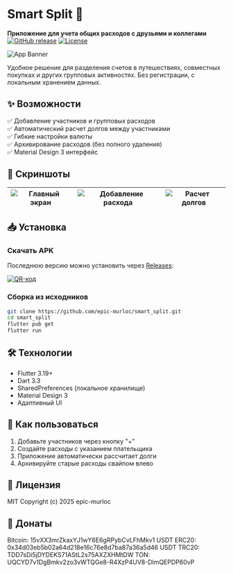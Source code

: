 # Smart Split 💸
**Приложение для учета общих расходов с друзьями и коллегами**  
[![GitHub release](https://img.shields.io/github/v/release/epic-murloc/smart_split?style=flat-square)](https://github.com/epic-murloc/smart_split/releases)
[![License](https://img.shields.io/badge/license-MIT-blue.svg?style=flat-square)](LICENSE)

![App Banner](https://i.postimg.cc/Y0sX8XdC/icon.png) <!-- Замените на реальный баннер -->

Удобное решение для разделения счетов в путешествиях, совместных покупках и других групповых активностях. Без регистрации, с локальным хранением данных.

## ✨ Возможности
✅ Добавление участников и групповых расходов  
✅ Автоматический расчет долгов между участниками  
✅ Гибкие настройки валюты  
✅ Архивирование расходов (без полного удаления)  
✅ Material Design 3 интерфейс  

## 📸 Скриншоты
| ![Главный экран](https://i.postimg.cc/FRG5924K/1.jpg) | ![Добавление расхода](https://i.postimg.cc/B6mkWHTL/2.jpg) | ![Расчет долгов](https://i.postimg.cc/05HFcG5h/3.jpg) |
|-------------------------------------------------------|------------------------------------------------------------|-------------------------------------------------------|

## 📥 Установка
### Скачать APK
Последнюю версию можно установить через [Releases](https://github.com/epic-murloc/smart_split/releases/latest):

[![QR-код](https://api.qrserver.com/v1/create-qr-code/?size=150x150&data=https://github.com/epic-murloc/smart_split/releases/latest/download/smart_split.apk)](https://github.com/epic-murloc/smart_split/releases/latest)

### Сборка из исходников
```bash
git clone https://github.com/epic-murloc/smart_split.git
cd smart_split
flutter pub get
flutter run
```
## 🛠 Технологии
- Flutter 3.19+
- Dart 3.3
- SharedPreferences (локальное хранилище)
- Material Design 3
- Адаптивный UI

## 📌 Как пользоваться
1. Добавьте участников через кнопку "+"
2. Создайте расходы с указанием плательщика
3. Приложение автоматически рассчитает долги
4. Архивируйте старые расходы свайпом влево

## 📜 Лицензия
MIT Copyright (c) 2025 epic-murloc

## 🍩 Донаты
Bitcoin: 15vXX3mrZkaxYJ1wY6E6gRPybCvLFhMkv1
USDT ERC20: 0x34d03eb5b02a64d218e16c76e8d7ba87a36a5d46
USDT TRC20: TDD7sDi5jDYDEKS71AStL2s75AXZXHMtDW
TON: UQCYD7v1DgBmkv2zo3vWTQGe8-R4XzP4UV8-DlmQEPDP60vP
